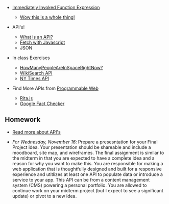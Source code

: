 
* [Immediately Invoked Function Expression](https://stackoverflow.com/questions/8228281/what-is-the-function-construct-in-javascript)
  * [Wow this is a whole thing!](https://stackoverflow.com/questions/9899372/pure-javascript-equivalent-of-jquerys-ready-how-to-call-a-function-when-t)
* API's!
  * [What is an API?](https://medium.com/@perrysetgo/what-exactly-is-an-api-69f36968a41f)
  * [Fetch with Javascript](https://developer.mozilla.org/en-US/docs/Web/API/Fetch_API/Using_Fetch)
  * JSON

* In class Exercises
  * [HowManyPeopleAreInSpaceRightNow?](http://api.open-notify.org/astros.json)
  * [WikiSearch API](https://www.mediawiki.org/wiki/API:Main_page)
  * [NY Times API](http://developer.nytimes.com/)

* Find More APIs from [Programmable Web](https://www.programmableweb.com/)
  * [Rita.js](https://rednoise.org/rita/)
  * [Google Fact Checker](https://developers.google.com/fact-check/tools/api)

## Homework

* [Read more about API's](https://www.programmableweb.com/api-university/what-are-apis-and-how-do-they-work)


* *For Wednesday, November 16*: Prepare a presesntation for your Final Project idea. Your presentation should be shareable and include a moodboard, site map, and wireframes. The final assignment is similar to the midterm in that you are expected to have a complete idea and a reason for why you want to make this. You are responsible for making a web application that is thoughtfully designed and built for a responsive experience and utitlizes at least one API to populate data or introduce a service to your app. This API can be from a content management system (CMS) powering a personal portfolio. You are allowed to continue work on your midterm project (but I expect to see a significant update) or pivot to a new idea. 